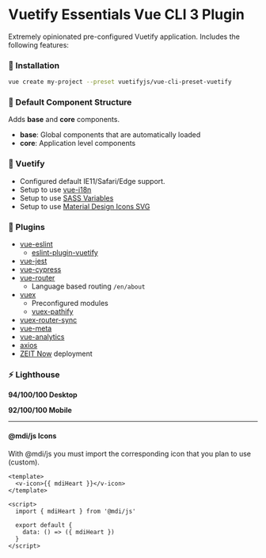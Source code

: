 # Vuetify Essentials Vue CLI 3 Plugin

Extremely opinionated pre-configured Vuetify application. Includes the following features:

### 🎉 Installation

```bash
vue create my-project --preset vuetifyjs/vue-cli-preset-vuetify
```

### 🏨 Default Component Structure
Adds **base** and **core** components.

- **base**: Global components that are automatically loaded
- **core**: Application level components

### 🚀 Vuetify
- Configured default IE11/Safari/Edge support. 
- Setup to use [vue-i18n](https://github.com/kazupon/vue-i18n)
- Setup to use [SASS Variables](https://vuetifyjs.com/en/customization/sass-variables)
- Setup to use [Material Design Icons SVG](https://github.com/Templarian/MaterialDesign-JS)

### 🔌 Plugins
- [vue-eslint](https://github.com/vuejs/vue-cli/tree/dev/packages/%40vue/cli-plugin-eslint)
  - [eslint-plugin-vuetify](https://github.com/vuetifyjs/eslint-plugin-vuetify)
- [vue-jest](https://github.com/vuejs/vue-cli/tree/dev/packages/%40vue/cli-plugin-unit-jest)
- [vue-cypress](https://github.com/vuejs/vue-cli/tree/dev/packages/%40vue/cli-plugin-e2e-cypress)
- [vue-router](https://github.com/vuejs/vue-router)
  - Language based routing `/en/about`
- [vuex](https://github.com/vuejs/vuex)
  - Preconfigured modules
  - [vuex-pathify](https://github.com/davestewart/vuex-pathify)
- [vuex-router-sync](https://github.com/vuejs/vuex-router-sync)
- [vue-meta](https://github.com/nuxt/vue-meta)
- [vue-analytics](https://github.com/MatteoGabriele/vue-analytics)
- [axios](https://github.com/axios/axios)
- [ZEIT Now](https://zeit.co/dashboard) deployment

### ⚡ Lighthouse
**94/100/100 Desktop**

**92/100/100 Mobile**

<hr>

#### @mdi/js Icons
With @mdi/js you must import the corresponding icon that you plan to use (custom).

```vue
<template>
  <v-icon>{{ mdiHeart }}</v-icon>
</template>

<script>
  import { mdiHeart } from '@mdi/js'

  export default {
    data: () => ({ mdiHeart })
  }
</script>
```
